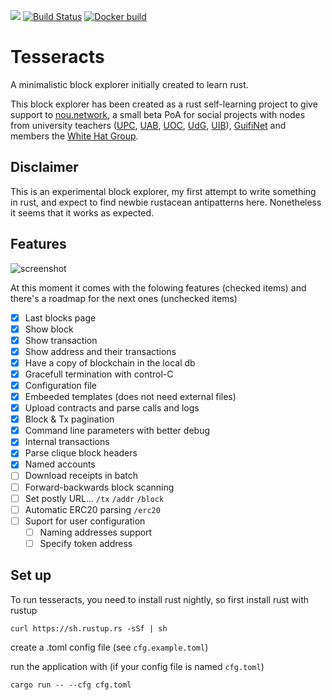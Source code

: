 ![](https://www.rust-lang.org/logos/rust-logo-32x32-blk.png)
[![Build Status](https://travis-ci.org/adriamb/tesseracts.svg?branch=master)](https://travis-ci.org/adriamb/tesseracts)
[![Docker build](https://img.shields.io/docker/automated/adriamb/tesseracts.svg?style=flat)](https://cloud.docker.com/repository/docker/adriamb/tesseracts)

# Tesseracts
A minimalistic block explorer initially created to learn rust.

This block explorer has been created as a rust self-learning project to give support to [nou.network](https://nou.network), a small beta PoA for social projects with nodes from university teachers ([UPC](https://www.upc.edu), [UAB](https://www.uab.cat), [UOC](https://www.uoc.edu), [UdG](https://www.udg.edu), [UIB](https://www.uib.es/es)), [GuifiNet](https://guifi.net/en) and members the [White Hat Group](https://giveth.io/#heronav).

## Disclaimer

This is an experimental block explorer, my first attempt to write something in rust, and expect to find newbie rustacean antipatterns here. Nonetheless it seems that it works as expected.

## Features

![screenshot](https://raw.githubusercontent.com/adriamb/tesseracts/master/extra/screenshot.png)

At this moment it comes with the folowing features (checked items) and there's a roadmap for the next ones (unchecked items)

- [X] Last blocks page
- [X] Show block
- [X] Show transaction
- [X] Show address and their transactions
- [X] Have a copy of blockchain in the local db
- [X] Gracefull termination with control-C
- [X] Configuration file
- [X] Embeeded templates (does not need external files)
- [X] Upload contracts and parse calls and logs
- [X] Block & Tx pagination
- [X] Command line parameters with better debug 
- [X] Internal transactions
- [X] Parse clique block headers
- [X] Named accounts
- [ ] Download receipts in batch
- [ ] Forward-backwards block scanning 
- [ ] Set postly URL... `/tx` `/addr` `/block`
- [ ] Automatic ERC20 parsing `/erc20`
- [ ] Suport for user configuration
  - [ ] Naming addresses support
  - [ ] Specify token address

## Set up

To run tesseracts, you need to install rust nightly, so first install rust with rustup 

`curl https://sh.rustup.rs -sSf | sh` 

create a .toml config file (see `cfg.example.toml`)

run the application with (if your config file is named `cfg.toml`)

`cargo run -- --cfg cfg.toml`
